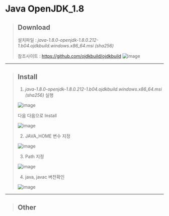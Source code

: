# Java OpenJDK_1.8

> ## Download
> 설치파일 : *java-1.8.0-openjdk-1.8.0.212-1.b04.ojdkbuild.windows.x86_64.msi (sha256)*
>
> 참조사이트 : https://github.com/ojdkbuild/ojdkbuild
> ![image](https://user-images.githubusercontent.com/51815947/59498068-9e7edf00-8ecf-11e9-88d6-fcec3efe1bb9.png)

*****

> ## Install
> 1. *java-1.8.0-openjdk-1.8.0.212-1.b04.ojdkbuild.windows.x86_64.msi (sha256)* 실행
>
> ![image](https://user-images.githubusercontent.com/51815947/59551970-4f62a800-8fbc-11e9-825e-de356c825098.png)
> 
> 다음 다음으로 Install
>
> ![image](https://user-images.githubusercontent.com/51815947/59551971-525d9880-8fbc-11e9-9c91-3bef135f33ae.png)
> 
> 2. JAVA_HOME 변수 지정
> 
> ![image](https://user-images.githubusercontent.com/51815947/59551973-55588900-8fbc-11e9-822a-a11edf36a06d.png)
> 
> 3. Path 지정
> 
> ![image](https://user-images.githubusercontent.com/51815947/59551974-57bae300-8fbc-11e9-9947-6b883309dd97.png)
> 
> 4. java, javac 버전확인
> 
> ![image](https://user-images.githubusercontent.com/51815947/59552065-360e2b80-8fbd-11e9-9448-e47794fee366.png)




*****

> ## Other
